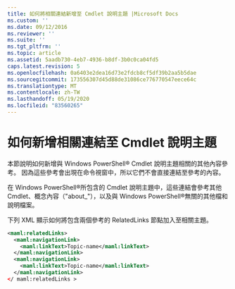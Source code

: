 ```yaml
---
title: 如何將相關連結新增至 Cmdlet 說明主題 |Microsoft Docs
ms.custom: ''
ms.date: 09/12/2016
ms.reviewer: ''
ms.suite: ''
ms.tgt_pltfrm: ''
ms.topic: article
ms.assetid: 5aadb730-4eb7-4936-b8df-3b0c0ca04fd5
caps.latest.revision: 5
ms.openlocfilehash: 0a6403e2dea16d73e2fdcb8cf5df39b2aa5b5dae
ms.sourcegitcommit: 173556307d45d88de31086ce776770547eece64c
ms.translationtype: MT
ms.contentlocale: zh-TW
ms.lasthandoff: 05/19/2020
ms.locfileid: "83560265"
---
```

# <a name="how-to-add-related-links-to-a-cmdlet-help-topic"></a>如何新增相關連結至 Cmdlet 說明主題

本節說明如何新增與 Windows PowerShell® Cmdlet 說明主題相關的其他內容參考。 因為這些參考會出現在命令視窗中，所以它們不會直接連結至參考的內容。

在 Windows PowerShell®所包含的 Cmdlet 說明主題中，這些連結會參考其他 Cmdlet、概念內容（"about_"），以及與 Windows PowerShell®無關的其他檔和說明檔案。

下列 XML 顯示如何將包含兩個參考的 RelatedLinks 節點加入至相關主題。

```xml
<maml:relatedLinks>
  <maml:navigationLink>
    <maml:linkText>Topic-name</maml:linkText>
  </maml:navigationLink>
  <maml:navigationLink>
    <maml:linkText>Topic-name</maml:linkText>
  </maml:navigationLink>
</ maml:relatedLinks >
```
